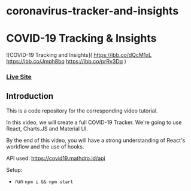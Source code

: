 # coronavirus-tracker-and-insights

# COVID-19 Tracking & Insights
![COVID-19 Tracking and Insights](
https://ibb.co/dQcM1xL
https://ibb.co/Jmph8bq
https://ibb.co/prRv3Dq
)

### [Live Site](https://covid19statswebsite.netlify.com/)

## Introduction
This is a code repository for the corresponding video tutorial. 

In this video, we will create a full COVID-19 Tracker. We're going to use React, Charts.JS and Material UI.

By the end of this video, you will have a strong understanding of React's workflow and the use of hooks.

API used: https://covid19.mathdro.id/api

Setup:
- run ```npm i && npm start```
